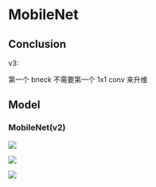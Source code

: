 # MobileNet

## Conclusion

v3:

第一个 bneck 不需要第一个 1x1 conv 来升维

## Model

### MobileNet(v2)

![](https://cdn.jsdelivr.net/gh/hucorz/image-processing-by-dl/img/classification/MobileNet(v2)_1.png)

![](https://cdn.jsdelivr.net/gh/hucorz/image-processing-by-dl/img/classification/MobileNet(v2)_2.png)

![](https://cdn.jsdelivr.net/gh/hucorz/image-processing-by-dl/img/classification/MobileNet(v2)_3.png)



